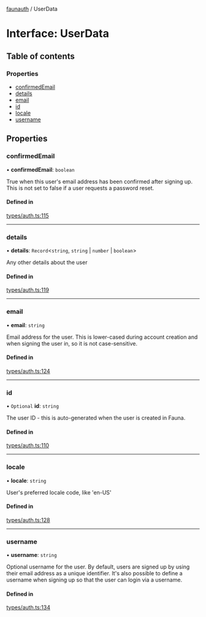 [faunauth](../index.md) / UserData

# Interface: UserData

## Table of contents

### Properties

- [confirmedEmail](UserData.md#confirmedemail)
- [details](UserData.md#details)
- [email](UserData.md#email)
- [id](UserData.md#id)
- [locale](UserData.md#locale)
- [username](UserData.md#username)

## Properties

### confirmedEmail

• **confirmedEmail**: `boolean`

True when this user's email address has been confirmed after signing up. This is not set to
false if a user requests a password reset.

#### Defined in

[types/auth.ts:115](https://github.com/alexnitta/faunauth/blob/d68d595/src/types/auth.ts#L115)

___

### details

• **details**: `Record`<`string`, `string` \| `number` \| `boolean`\>

Any other details about the user

#### Defined in

[types/auth.ts:119](https://github.com/alexnitta/faunauth/blob/d68d595/src/types/auth.ts#L119)

___

### email

• **email**: `string`

Email address for the user. This is lower-cased during account creation and when signing the
user in, so it is not case-sensitive.

#### Defined in

[types/auth.ts:124](https://github.com/alexnitta/faunauth/blob/d68d595/src/types/auth.ts#L124)

___

### id

• `Optional` **id**: `string`

The user ID - this is auto-generated when the user is created in Fauna.

#### Defined in

[types/auth.ts:110](https://github.com/alexnitta/faunauth/blob/d68d595/src/types/auth.ts#L110)

___

### locale

• **locale**: `string`

User's preferred locale code, like 'en-US'

#### Defined in

[types/auth.ts:128](https://github.com/alexnitta/faunauth/blob/d68d595/src/types/auth.ts#L128)

___

### username

• **username**: `string`

Optional username for the user. By default, users are signed up by using their email address
as a unique identifier. It's also possible to define a username when signing up so that the
user can login via a username.

#### Defined in

[types/auth.ts:134](https://github.com/alexnitta/faunauth/blob/d68d595/src/types/auth.ts#L134)
